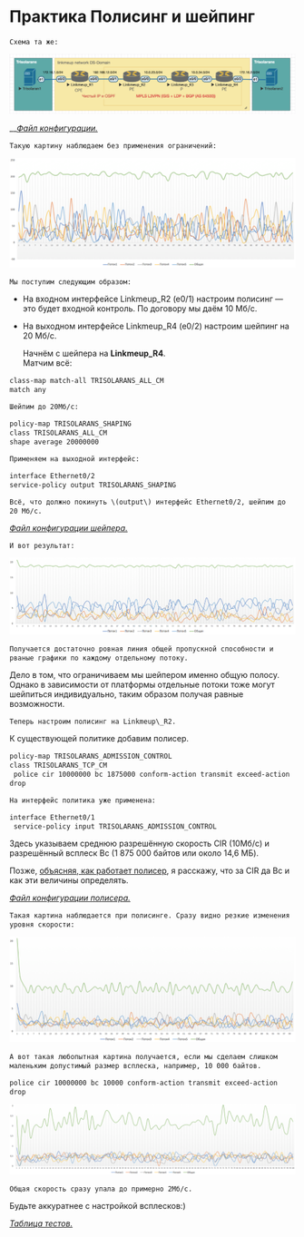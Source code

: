 # Практика Полисинг и шейпинг

    Схема та же:

![](../../.gitbook/assets/image%20%2843%29.png)

\_\_[_Файл конфигурации._](https://docs.google.com/document/d/e/2PACX-1vTrtK-fnUH8KO8UjTlScnv4xT-5FAsp7mDITqtDjtFHDZXJYg4UPvQnhQ5B9JqydfNuY_1-Ho9_RjIH/pub)  
  
    Такую картину наблюдаем без применения ограничений:

![](../../.gitbook/assets/image%20%2863%29.png)

    Мы поступим следующим образом:

* На входном интерфейсе Linkmeup\_R2 \(e0/1\) настроим полисинг — это будет входной контроль. По договору мы даём 10 Мб/с.
* На выходном интерфейсе Linkmeup\_R4 \(e0/2\) настроим шейпинг на 20 Мб/с.

    Начнём с шейпера на **Linkmeup\_R4**.  
Матчим всё:

```text
class-map match-all TRISOLARANS_ALL_CM
match any 
```

    Шейпим до 20Мб/с:

```text
policy-map TRISOLARANS_SHAPING
class TRISOLARANS_ALL_CM
shape average 20000000
```

    Применяем на выходной интерфейс:

```text
interface Ethernet0/2
service-policy output TRISOLARANS_SHAPING
```

    Всё, что должно покинуть \(output\) интерфейс Ethernet0/2, шейпим до 20 Мб/с.  
[_Файл конфигурации шейпера._](https://docs.google.com/document/d/e/2PACX-1vQ0FLKJi6_dxwvmvIWKISVSZIurHrw896wEBuXVTbkoo677VFS0S5cZv6FCJrBqhmAsaDChoUvR4172/pub)  
  
    И вот результат:

![](../../.gitbook/assets/image%20%2898%29.png)

    Получается достаточно ровная линия общей пропускной способности и рваные графики по каждому отдельному потоку.  
Дело в том, что ограничиваем мы шейпером именно общую полосу. Однако в зависимости от платформы отдельные потоки тоже могут шейпиться индивидуально, таким образом получая равные возможности.  
  
    Теперь настроим полисинг на Linkmeup\_R2.  
К существующей политике добавим полисер.

```text
policy-map TRISOLARANS_ADMISSION_CONTROL
class TRISOLARANS_TCP_CM
 police cir 10000000 bc 1875000 conform-action transmit exceed-action drop 
```

    На интерфейс политика уже применена:

```text
interface Ethernet0/1
 service-policy input TRISOLARANS_ADMISSION_CONTROL
```

Здесь указываем среднюю разрешённую скорость CIR \(10Mб/с\) и разрешённый всплеск Bc \(1 875 000 байтов или около 14,6 МБ\).

Позже, [объясняя, как работает полисер](mekhanizmy-leaky-bucket-i-token-bucket/algoritm-token-bucket.md), я расскажу, что за CIR да Bc и как эти величины определять.      
  
[_Файл конфигурации полисера._](https://docs.google.com/document/d/e/2PACX-1vTl81fiPO4MFeznoyoCGOF_rHbt7p7jUS0WosHgPVNObZo_WtMwThneBdu1LUUG9A0OFxBtmKOYXOUE/pub)  
  
    Такая картина наблюдается при полисинге. Сразу видно резкие изменения уровня скорости:

![](../../.gitbook/assets/image%20%289%29.png)

  
    А вот такая любопытная картина получается, если мы сделаем слишком маленьким допустимый размер всплеска, например, 10 000 байтов.

```text
police cir 10000000 bc 10000 conform-action transmit exceed-action drop 
```

![](../../.gitbook/assets/image%20%2860%29.png)

    Общая скорость сразу упала до примерно 2Мб/с.  
Будьте аккуратнее с настройкой всплесков:\)  
  
[_Таблица тестов._](https://drive.google.com/file/d/1YwKgZTynOpMJ__IapR-qzsRmh6BsJNKf/view?usp=sharing)  


